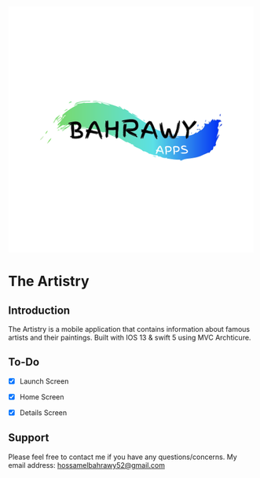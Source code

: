  
 <img src="Documentation/Bahrawy.png" alt="Logo" height="500px" margin="auto">
 
# The Artistry 

## Introduction
The Artistry is a mobile application that contains information about famous artists and their paintings. 
Built with IOS 13 & swift 5 using MVC Archticure.

## To-Do
- [x] Launch Screen
- [x] Home Screen
- [x] Details Screen


Support
------
Please feel free to contact me if you have any questions/concerns. My email address: hossamelbahrawy52@gmail.com
